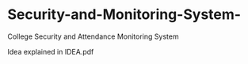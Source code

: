 # Security-and-Monitoring-System-
College Security and Attendance Monitoring System 

Idea explained in IDEA.pdf
